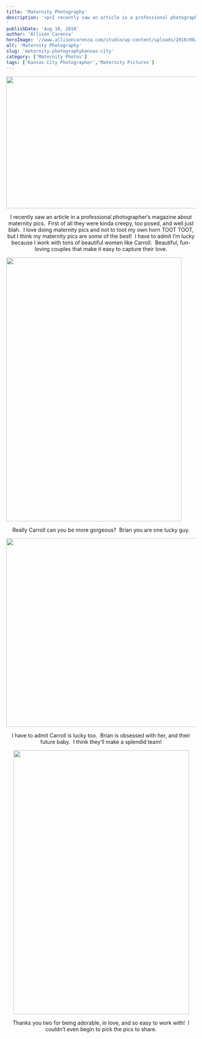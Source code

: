 ```yaml
---
title: 'Maternity Photography'
description: '<p>I recently saw an article in a professional photographer&#8217;s magazine about maternity pics.  First of all they were kinda creepy, [&hellip;]</p>
'
publishDate: 'Aug 10, 2010'
author: 'Allison Carenza'
heroImage: '//www.allisoncarenza.com/studio/wp-content/uploads/2010/08/car1.jpg'
alt: 'Maternity Photography'
slug: 'maternity-photographykansas-city'
category: ['Maternity Photos']
tags: ['Kansas City Photographer','Maternity Pictures']
---
```


<p><a rel="attachment wp-att-1192" href="http://www.allisoncarenza.com/archives/1191/car1"><img class="aligncenter size-full wp-image-1192" title="car1" src="http://www.allisoncarenza.com/studio/wp-content/uploads/2010/08/car1.jpg" alt="" width="700" height="350" srcset="/media/car1.jpg 700w, /media/car1-300x150.jpg 300w" sizes="(max-width: 700px) 100vw, 700px" /></a></p>
<p style="text-align: center;">I recently saw an article in a professional photographer&#8217;s magazine about maternity pics.  First of all they were kinda creepy, too posed, and well just blah.  I love doing maternity pics and not to toot my own horn TOOT TOOT, but I think my maternity pics are some of the best!  I have to admit I&#8217;m lucky because I work with tons of beautiful women like Carroll.  Beautiful, fun-loving couples that make it easy to capture their love.</p>
<p><a rel="attachment wp-att-1194" href="http://www.allisoncarenza.com/archives/1191/car3"><img class="aligncenter size-full wp-image-1194" title="car3" src="http://www.allisoncarenza.com/studio/wp-content/uploads/2010/08/car3.jpg" alt="" width="466" height="700" srcset="/media/car3.jpg 466w, /media/car3-200x300.jpg 200w" sizes="(max-width: 466px) 100vw, 466px" /></a></p>
<p style="text-align: center;">Really Carroll can you be more gorgeous?  Brian you are one lucky guy.</p>
<p><a rel="attachment wp-att-1193" href="http://www.allisoncarenza.com/archives/1191/car2"><img class="aligncenter size-full wp-image-1193" title="car2" src="http://www.allisoncarenza.com/studio/wp-content/uploads/2010/08/car2.jpg" alt="" width="750" height="500" srcset="/media/car2.jpg 750w, /media/car2-300x200.jpg 300w" sizes="(max-width: 750px) 100vw, 750px" /></a></p>
<p style="text-align: center;">I have to admit Carroll is lucky too.  Brian is obsessed with her, and their future baby.  I think they&#8217;ll make a splendid team!</p>
<p style="text-align: center;"><a rel="attachment wp-att-1195" href="http://www.allisoncarenza.com/archives/1191/car5"><img class="aligncenter size-full wp-image-1195" title="car5" src="http://www.allisoncarenza.com/studio/wp-content/uploads/2010/08/car5.jpg" alt="" width="467" height="700" srcset="/media/car5.jpg 467w, /media/car5-200x300.jpg 200w" sizes="(max-width: 467px) 100vw, 467px" /></a></p>
<p style="text-align: center;">Thanks you two for being adorable, in love, and so easy to work with!  I couldn&#8217;t even begin to pick the pics to share.</p>
